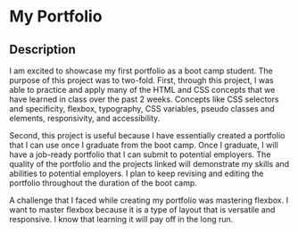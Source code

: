 # My Portfolio
## Description
I am excited to showcase my first portfolio as a boot camp student. 
The purpose of this project was to two-fold.
First, through this project, I was able to practice and apply many of the HTML and CSS concepts that we have learned in class over the past 2 weeks. Concepts like CSS selectors and specificity, flexbox, typography, CSS variables, pseudo classes and elements, responsivity, and accessibility. 

Second, this project is useful because I have essentially created a portfolio that I can use once I graduate from the boot camp. Once I graduate, I will have a job-ready portfolio that I can submit to potential employers. The quality of the portfolio and the projects linked will demonstrate my skills and abilities to potential employers. I plan to keep revising and editing the portfolio throughout the duration of the boot camp.

A challenge that I faced while creating my portfolio was mastering flexbox. I want to master flexbox because it is a type of layout that is versatile and responsive. I know that learning it will pay off in the long run. 